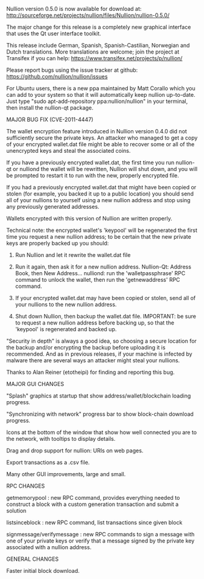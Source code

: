 Nullion version 0.5.0 is now available for download at:
http://sourceforge.net/projects/nullion/files/Nullion/nullion-0.5.0/

The major change for this release is a completely new graphical interface that uses the Qt user interface toolkit.

This release include German, Spanish, Spanish-Castilian, Norwegian and Dutch translations. More translations are welcome; join the project at Transifex if you can help:
https://www.transifex.net/projects/p/nullion/

Please report bugs using the issue tracker at github:
https://github.com/nullion/nullion/issues

For Ubuntu users, there is a new ppa maintained by Matt Corallo which you can add to your system so that it will automatically keep nullion up-to-date.  Just type "sudo apt-add-repository ppa:nullion/nullion" in your terminal, then install the nullion-qt package.

MAJOR BUG FIX  (CVE-2011-4447)

The wallet encryption feature introduced in Nullion version 0.4.0 did not sufficiently secure the private keys. An attacker who
managed to get a copy of your encrypted wallet.dat file might be able to recover some or all of the unencrypted keys and steal the
associated coins.

If you have a previously encrypted wallet.dat, the first time you run nullion-qt or nulliond the wallet will be rewritten, Nullion will
shut down, and you will be prompted to restart it to run with the new, properly encrypted file.

If you had a previously encrypted wallet.dat that might have been copied or stolen (for example, you backed it up to a public
location) you should send all of your nullions to yourself using a new nullion address and stop using any previously generated addresses.

Wallets encrypted with this version of Nullion are written properly.

Technical note: the encrypted wallet's 'keypool' will be regenerated the first time you request a new nullion address; to be certain that the
new private keys are properly backed up you should:

1. Run Nullion and let it rewrite the wallet.dat file

2. Run it again, then ask it for a new nullion address.
Nullion-Qt: Address Book, then New Address...
nulliond: run the 'walletpassphrase' RPC command to unlock the wallet,  then run the 'getnewaddress' RPC command.

3. If your encrypted wallet.dat may have been copied or stolen, send  all of your nullions to the new nullion address.

4. Shut down Nullion, then backup the wallet.dat file.
IMPORTANT: be sure to request a new nullion address before backing up, so that the 'keypool' is regenerated and backed up.

"Security in depth" is always a good idea, so choosing a secure location for the backup and/or encrypting the backup before uploading it is recommended. And as in previous releases, if your machine is infected by malware there are several ways an attacker might steal your nullions.

Thanks to Alan Reiner (etotheipi) for finding and reporting this bug.

MAJOR GUI CHANGES

"Splash" graphics at startup that show address/wallet/blockchain loading progress.

"Synchronizing with network" progress bar to show block-chain download progress.

Icons at the bottom of the window that show how well connected you are to the network, with tooltips to display details.

Drag and drop support for nullion: URIs on web pages.

Export transactions as a .csv file.

Many other GUI improvements, large and small.

RPC CHANGES

getmemorypool : new RPC command, provides everything needed to construct a block with a custom generation transaction and submit a solution

listsinceblock : new RPC command, list transactions since given block

signmessage/verifymessage : new RPC commands to sign a message with one of your private keys or verify that a message signed by the private key associated with a nullion address.

GENERAL CHANGES

Faster initial block download.
